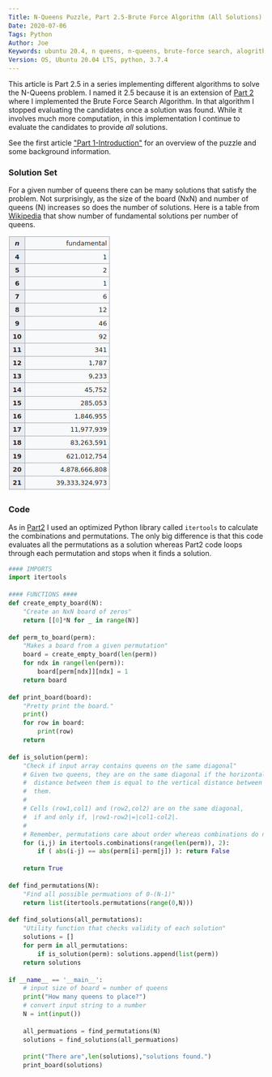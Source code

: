 ```yaml
---
Title: N-Queens Puzzle, Part 2.5-Brute Force Algorithm (All Solutions)
Date: 2020-07-06
Tags: Python
Author: Joe
Keywords: ubuntu 20.4, n queens, n-queens, brute-force search, alogrithms, python 3
Version: OS, Ubuntu 20.04 LTS, python, 3.7.4
---
```


This article is Part 2.5 in a series implementing different algorithms to solve the N-Queens problem. I named it 2.5 because it is an extension of [Part 2](n-queens-puzzle-part-2-brute-force-algorithm.html) where I implemented the Brute Force Search Algorithm. In that algorithm I stopped evaluating the candidates once a solution was found. While it involves much more computation, in this implementation I continue to evaluate the candidates to provide *all* solutions. 

See the first article ["Part 1-Introduction"](n-queens-puzzle-part-1-introduction.html) for an overview of the puzzle and some background information.

### Solution Set

For a given number of queens there can be many solutions that satisfy the problem. Not surprisingly, as the size of the board (NxN) and number of queens (N) increases so does the number of solutions. Here is a table from [Wikipedia](https://en.wikipedia.org/wiki/Eight_queens_puzzle#Counting_solutions) that show number of fundamental solutions per number of queens. 

![NQueens_Solution_Table](/images/2020/NQueens_2-01.png)

### Code

As in [Part2](n-queens-puzzle-part-2-brute-force-algorithm.html) I used an optimized Python library called `itertools` to calculate the combinations and permutations. The only big difference is that this code evaluates all the permutations as a solution whereas Part2 code loops through each permutation and stops when it finds a solution.

```python
#### IMPORTS
import itertools

#### FUNCTIONS ####
def create_empty_board(N):
    "Create an NxN board of zeros"
    return [[0]*N for _ in range(N)] 

def perm_to_board(perm):
    "Makes a board from a given permutation"
    board = create_empty_board(len(perm))
    for ndx in range(len(perm)):
        board[perm[ndx]][ndx] = 1
    return board
    
def print_board(board):
    "Pretty print the board."
    print()
    for row in board:
        print(row)
    return

def is_solution(perm):
    "Check if input array contains queens on the same diagonal"
    # Given two queens, they are on the same diagonal if the horizontal
    #  distance between them is equal to the vertical distance between
    #  them.
    #
    # Cells (row1,col1) and (row2,col2) are on the same diagonal, 
    #  if and only if, |row1-row2|=|col1-col2|. 
    #
    # Remember, permutations care about order whereas combinations do not
    for (i,j) in itertools.combinations(range(len(perm)), 2):
        if ( abs(i-j) == abs(perm[i]-perm[j]) ): return False
        
    return True

def find_permutations(N):
    "Find all possible permuations of 0-(N-1)"
    return list(itertools.permutations(range(0,N)))

def find_solutions(all_permutations):
    "Utility function that checks validity of each solution"
    solutions = []
    for perm in all_permutations:
        if is_solution(perm): solutions.append(list(perm))
    return solutions

if __name__ == '__main__':
    # input size of board = number of queens
    print("How many queens to place?")
    # convert input string to a number
    N = int(input()) 

    all_permuations = find_permutations(N)
    solutions = find_solutions(all_permuations)

    print("There are",len(solutions),"solutions found.")
    print_board(solutions)
```
